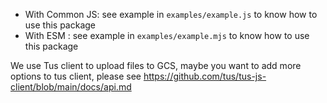 - With Common JS: see example in `examples/example.js` to know how to use this package
- With ESM : see example in `examples/example.mjs` to know how to use this package


We use Tus client to upload files to GCS, maybe you want to add more options to tus client, please see https://github.com/tus/tus-js-client/blob/main/docs/api.md


